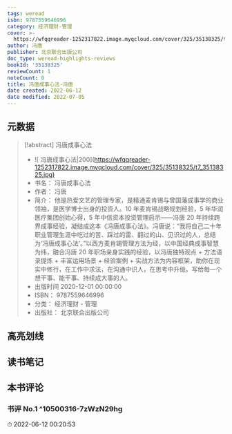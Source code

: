 ```yaml
---
tags: weread
isbn: 9787559646996
category: 经济理财-管理
cover: >-
  https://wfqqreader-1252317822.image.myqcloud.com/cover/325/35138325/t7_35138325.jpg
author: 冯唐
publisher: 北京联合出版公司
doc_type: weread-highlights-reviews
bookId: '35138325'
reviewCount: 1
noteCount: 0
title: 冯唐成事心法-冯唐
date created: 2022-06-12
date modified: 2022-07-05
---
```


## 元数据

> [!abstract] 冯唐成事心法
> - ![ 冯唐成事心法|200](<https://wfqqreader-1252317822.image.myqcloud.com/cover/325/35138325/t7_35138325.jpg)>
> - 书名： 冯唐成事心法
> - 作者： 冯唐
> - 简介： 他是热爱文艺的管理专家，是精通麦肯锡与曾国藩成事学的商业领袖，是医学博士出身的投资人。10 年麦肯锡战略规划经验，5 年华润医疗集团创始心得，5 年中信资本投资管理启示——冯唐 20 年持续跨界成事经验，凝结成这本《冯唐成事心法》。冯唐说：“我将自己二十年职业管理生涯中吃过的苦、踩过的雷、翻过的山、见识过的人，总结为‘冯唐成事心法’。”以西方麦肯锡管理方法为经，以中国经典成事智慧为纬，融合冯唐 20 年职场亲身实践的经验，以冯唐独特观点 + 方法语录提炼 + 丰富运用场景 + 经验案例 + 实战方法为内容框架，助你在现实中修行，在工作中求法，在沟通中识人，在思考中升级。写给每一个想干事、能干事、持续成大事的人。
> - 出版时间 2020-12-01 00:00:00
> - ISBN： 9787559646996
> - 分类： 经济理财 - 管理
> - 出版社： 北京联合出版公司

## 高亮划线

## 读书笔记

## 本书评论

### 书评 No.1 ^10500316-7zWzN29hg

⏱ 2022-06-12 00:20:53
